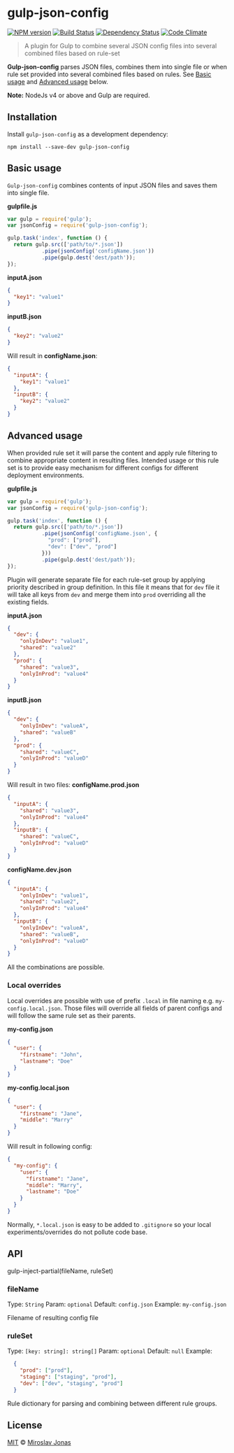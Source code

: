 # gulp-json-config

[![NPM version][npm-image]][npm-url]
[![Build Status][travis-image]][travis-url]
[![Dependency Status][depstat-image]][depstat-url]
[![Code Climate][codeclimate-image]][codeclimate-url]

> A plugin for Gulp to combine several JSON config files 
> into several combined files based on rule-set

**Gulp-json-config** parses JSON files, combines them into single file or when rule set provided into several combined files based on rules. See [Basic usage](#basic-usage) and [Advanced usage](#advanced-usage) below.

**Note:** NodeJs v4 or above and Gulp are required.

## Installation

Install `gulp-json-config` as a development dependency:

```shell
npm install --save-dev gulp-json-config
```

## Basic usage

`Gulp-json-config` combines contents of input JSON files and saves them into single file.

**gulpfile.js**
```javascript
var gulp = require('gulp');
var jsonConfig = require('gulp-json-config');

gulp.task('index', function () {
  return gulp.src(['path/to/*.json'])
           .pipe(jsonConfig('configName.json'))
           .pipe(gulp.dest('dest/path'));
});
```

**inputA.json**
```json
{
  "key1": "value1"
}
```

**inputB.json**
```json
{
  "key2": "value2"
}
```

Will result in **configName.json**:
```json
{
  "inputA": { 
    "key1": "value1" 
  },
  "inputB": { 
    "key2": "value2" 
  }  
}
```

## Advanced usage

When provided rule set it will parse the content and apply rule filtering to combine appropriate content in resulting files.
Intended usage or this rule set is to provide easy mechanism for different configs for different deployment environments.

**gulpfile.js**
```javascript
var gulp = require('gulp');
var jsonConfig = require('gulp-json-config');

gulp.task('index', function () {
  return gulp.src(['path/to/*.json'])
           .pipe(jsonConfig('configName.json', {
             "prod": ["prod"],
             "dev": ["dev", "prod"]
           }))
           .pipe(gulp.dest('dest/path'));
});
```

Plugin will generate separate file for each rule-set group by applying priority described in group definition.
In this file it means that for `dev` file it will take all keys from `dev` and merge them into `prod` overriding all the existing fields.

**inputA.json**
```json
{
  "dev": {
    "onlyInDev": "value1",
    "shared": "value2"
  }, 
  "prod": {
    "shared": "value3",
    "onlyInProd": "value4"
  }
}
```

**inputB.json**
```json
{
  "dev": {
    "onlyInDev": "valueA",
    "shared": "valueB"
  }, 
  "prod": {
    "shared": "valueC",
    "onlyInProd": "valueD"
  }
}
```

Will result in two files:
**configName.prod.json**
```json
{
  "inputA": { 
    "shared": "value3",
    "onlyInProd": "value4"
  },
  "inputB": { 
    "shared": "valueC",
    "onlyInProd": "valueD"
  }
}
```
**configName.dev.json**
```json
{
  "inputA": { 
    "onlyInDev": "value1",
    "shared": "value2",
    "onlyInProd": "value4"
  },
  "inputB": { 
    "onlyInDev": "valueA",
    "shared": "valueB",
    "onlyInProd": "valueD"
  }
}
```
 
All the combinations are possible.

### Local overrides

Local overrides are possible with use of prefix `.local` in file naming e.g. `my-config.local.json`. Those files will override all fields of parent configs and will follow the same rule set as their parents. 

**my-config.json**
```json
{
  "user": {
    "firstname": "John",
    "lastname": "Doe"
  }
}
```

**my-config.local.json**
```json
{
  "user": {
    "firstname": "Jane",
    "middle": "Marry"
  }
}
```

Will result in following config:
```json
{
  "my-config": {
    "user": {
      "firstname": "Jane",
      "middle": "Marry",
      "lastname": "Doe"
    }  
  }
}
```

Normally, `*.local.json` is easy to be added to `.gitignore` so your local experiments/overrides do not pollute code base.
 
## API
 
gulp-inject-partial(fileName, ruleSet)
 
### fileName
Type: `String`
Param: `optional`
Default: `config.json`
Example: `my-config.json`

Filename of resulting config file


###
### ruleSet
Type: `[key: string]: string[]`
Param: `optional`
Default: `null`
Example: 
```json
  {
    "prod": ["prod"],
    "staging": ["staging", "prod"],
    "dev": ["dev", "staging", "prod"]
  }
```

Rule dictionary for parsing and combining between different rule groups. 

## License

[MIT](http://en.wikipedia.org/wiki/MIT_License) © [Miroslav Jonas](mailto:meeroslav@yahoo.com)

[npm-url]: https://npmjs.org/package/gulp-json-config
[npm-image]: https://badge.fury.io/js/gulp-json-config.png

[travis-url]: http://travis-ci.org/meeroslav/gulp-json-config
[travis-image]: https://travis-ci.org/meeroslav/gulp-json-config.svg?branch=master

[depstat-url]: https://david-dm.org/meeroslav/gulp-json-config
[depstat-image]: https://david-dm.org/meeroslav/gulp-json-config.png

[codeclimate-url]: https://codeclimate.com/github/meeroslav/gulp-json-config
[codeclimate-image]: https://codeclimate.com/github/meeroslav/gulp-json-config/badges/gpa.svg